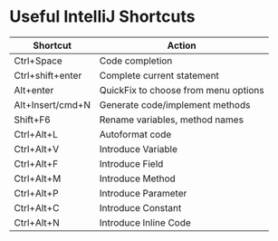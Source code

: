 # Useful IntelliJ Shortcuts

| Shortcut | Action |
|----------|--------|
| Ctrl+Space | Code completion |
| Ctrl+shift+enter | Complete current statement |
| Alt+enter | QuickFix to choose from menu options |
| Alt+Insert/cmd+N | Generate code/implement methods |
| Shift+F6 | Rename variables, method names |
| Ctrl+Alt+L | Autoformat code |
| Ctrl+Alt+V | Introduce Variable |
| Ctrl+Alt+F | Introduce Field |
| Ctrl+Alt+M | Introduce Method |
| Ctrl+Alt+P | Introduce Parameter |
| Ctrl+Alt+C | Introduce Constant |
| Ctrl+Alt+N | Introduce Inline Code |
